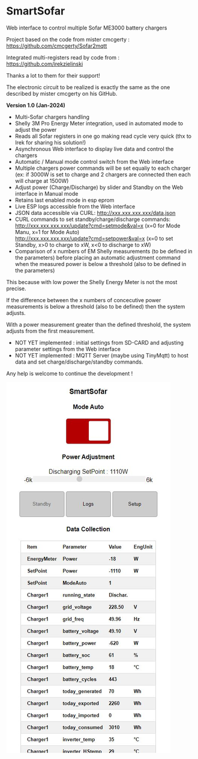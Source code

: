 # SmartSofar
Web interface to control multiple Sofar ME3000 battery chargers

Project based on the code from mister cmcgerty : https://github.com/cmcgerty/Sofar2mqtt

Integrated multi-registers read by code from : https://github.com/irekzielinski

Thanks a lot to them for their support!


The electronic circuit to be realized is exactly the same as the one described by mister cmcgerty on his GitHub.


__Version 1.0 (Jan-2024)__  
* Multi-Sofar chargers handling
* Shelly 3M Pro Energy Meter integration, used in automated mode to adjust the power
* Reads all Sofar registers in one go making read cycle very quick (thx to Irek for sharing his solution!)
* Asynchronous Web interface to display live data and control the chargers
* Automatic / Manual mode control switch from the Web interface
* Multiple chargers power commands will be set equaliy to each charger (ex: if 3000W is set to charge and 2 chargers are connected then each will charge at 1500W)
* Adjust power (Charge/Discharge) by slider and Standby on the Web interface in Manual mode
* Retains last enabled mode in esp eprom
* Live ESP logs accessible from the Web interface
* JSON data accessible via CURL:
  http://xxx.xxx.xxx.xxx/data.json
* CURL commands to set standby/charge/discharge commands:  
  http://xxx.xxx.xxx.xxx/update?cmd=setmode&val=x (x=0 for Mode Manu, x=1 for Mode Auto)  
  http://xxx.xxx.xxx.xxx/update?cmd=setpower&val=x (x=0 to set Standby, x>0 to charge to xW, x<0 to discharge to xW)
* Comparison of x numbers of EM Shelly measurements (to be defined in the parameters) before placing an automatic adjustment command when the measured power is below a threshold (also to be defined in the parameters)

This because with low power the Shelly Energy Meter is not the most precise.

If the difference between the x numbers of concecutive power measurements is below a threshold (also to be defined) then the system adjusts.

With a power measurement greater than the defined threshold, the system adjusts from the first measurement.
* NOT YET implemented : initial settings from SD-CARD and adjusting parameter settings from the Web interface
* NOT YET implemented : MQTT Server (maybe using TinyMqtt) to host data and set charge/discharge/standby commands.


Any help is welcome to continue the development !

![SmartSofar](https://github.com/Sattaz/SmartSofar/blob/main/Pictures/SmartSofar.jpg)
